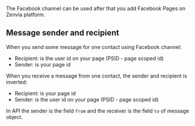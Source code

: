 The Facebook channel can be used after that you add Facebook Pages on Zenvia platform.

## Message sender and recipient

When you send some message for one contact using Facebook channel:

* Recipient: is the user id on your page (PSID - page scoped id)
* Sender: is your page id

When you receive a message from one contact, the sender and recipient is inverted:

* Recipient: is your page id
* Sender: is the user id on your page (PSID - page scoped id)

In API the sender is the field `from` and the receiver is the field `to` of message object.
